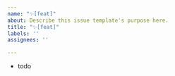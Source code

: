 ```yaml
---
name: "✨[feat]"
about: Describe this issue template's purpose here.
title: "✨[feat]"
labels: ''
assignees: ''

---
```


- todo
